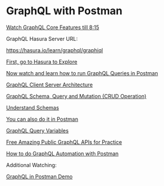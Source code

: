 # GraphQL with Postman

[Watch GraphQL Core Features till 8:15](https://www.youtube.com/watch?v=eyWE0md1doA)

GraphQL Hasura Server URL:

https://hasura.io/learn/graphql/graphiql

[First, go to Hasura to Explore](https://hasura.io/learn/graphql/graphiql)

[Now watch and learn how to run GraphQL Queries in Postman](https://youtu.be/eyWE0md1doA?t=496)

[GraphQL Client Server Architecture](https://www.youtube.com/watch?v=GWdNTIdinr8)

[GraphQL Schema, Query and Mutation (CRUD Operation)](https://www.youtube.com/watch?v=VvLHlAsJPsw)

[Understand Schemas](https://www.apollographql.com/docs/apollo-server/schema/schema/)

[You can also do it in Postman](https://www.youtube.com/watch?v=VvLHlAsJPsw&t=884s)

[GraphQL Query Variables](https://www.youtube.com/watch?v=XzBIwKJ0mHo)

[Free Amazing Public GraphQL APIs for Practice](https://www.youtube.com/watch?v=TozP6fiTbZE)

[How to do GraphQL Automation with Postman](https://www.youtube.com/watch?v=6PgDCw_Rc5M)

Additional Watching:

[GraphQL in Postman Demo](https://www.youtube.com/watch?v=7pUbezVADQs)
